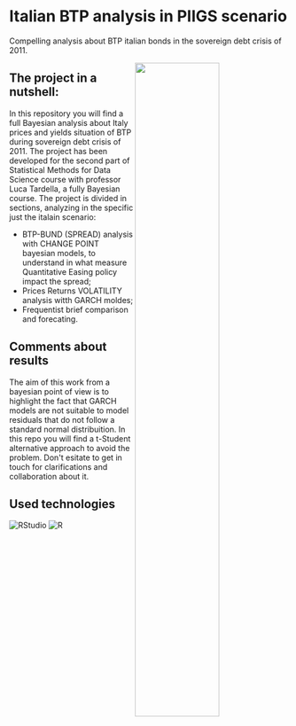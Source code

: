 # Italian BTP analysis in PIIGS scenario 

Compelling analysis about BTP italian bonds in the sovereign debt crisis of 2011.

<img src="https://github.com/giuseppedipoce/Italian-BTP-analysis-in-PIIGS-scenario/assets/114066138/85dc00a7-df95-48ee-9eb0-6542c8ab8c13" width=55% height=55% align="right">

## The project in a nutshell:

In this repository you will find a full Bayesian analysis about Italy prices and yields situation of BTP during sovereign debt crisis of 2011.
The project has been developed for the second part of Statistical Methods for Data Science course with professor Luca Tardella, a fully Bayesian course.
The project is divided in sections, analyzing in the specific just the italain scenario:
- BTP-BUND (SPREAD) analysis with CHANGE POINT bayesian models, to understand in what measure Quantitative Easing policy impact the spread;
- Prices Returns VOLATILITY analysis witth GARCH moldes;
- Frequentist brief comparison and forecating.

## Comments about results
The aim of this work from a bayesian point of view is to highlight the fact that GARCH models are not suitable to model residuals that do not follow a standard normal distribuition.
In this repo you will find a t-Student alternative approach to avoid the problem.
Don't esitate to get in touch for clarifications and collaboration about it.

## Used technologies
![RStudio](https://img.shields.io/badge/RStudio-4285F4?style=for-the-badge&logo=rstudio&logoColor=white)
![R](https://img.shields.io/badge/r-%23276DC3.svg?style=for-the-badge&logo=r&logoColor=white)
